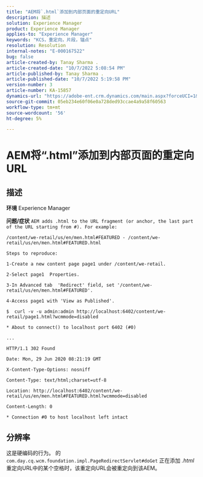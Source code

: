 ```yaml
---
title: "AEM将`.html`添加到内部页面的重定向URL"
description: 描述
solution: Experience Manager
product: Experience Manager
applies-to: "Experience Manager"
keywords: "KCS，重定向，片段，锚点"
resolution: Resolution
internal-notes: "E-000167522"
bug: false
article-created-by: Tanay Sharma .
article-created-date: "10/7/2022 5:08:54 PM"
article-published-by: Tanay Sharma .
article-published-date: "10/7/2022 5:19:58 PM"
version-number: 3
article-number: KA-15857
dynamics-url: "https://adobe-ent.crm.dynamics.com/main.aspx?forceUCI=1&pagetype=entityrecord&etn=knowledgearticle&id=fcc1d6b3-6246-ed11-bba2-0022480868ff"
source-git-commit: 05eb234e60f06e0a728ded93ccae4a9a58f60563
workflow-type: tm+mt
source-wordcount: '56'
ht-degree: 5%

---
```


# AEM将“.html”添加到内部页面的重定向URL

## 描述


<b>环境</b>
Experience Manager

<b>问题/症状</b>
`AEM adds .html to the URL fragment (or anchor, the last part of the URL starting from #). For example:`


```
/content/we-retail/us/en/men.html#FEATURED - /content/we-retail/us/en/men.html#FEATURED.html

Steps to reproduce:
```



```
1-Create a new content page page1 under /content/we-retail.
```



```
2-Select page1  Properties.
```



```
3-In Advanced tab  'Redirect' field, set '/content/we-retail/us/en/men.html#FEATURED'.
```



```
4-Access page1 with 'View as Published'.
```



```
$  curl -v -u admin:admin http://localhost:6402/content/we-retail/page1.html?wcmmode=disabled
```



```
* About to connect() to localhost port 6402 (#0)
```



```
...
```



```
HTTP/1.1 302 Found
```



```
Date: Mon, 29 Jun 2020 08:21:19 GMT
```



```
X-Content-Type-Options: nosniff
```



```
Content-Type: text/html;charset=utf-8
```



```
Location: http://localhost:6402/content/we-retail/us/en/men.html#FEATURED.html?wcmmode=disabled
```



```
Content-Length: 0
```



```
* Connection #0 to host localhost left intact
```



## 分辨率


这是硬编码的行为。 的 `com.day.cq.wcm.foundation.impl.PageRedirectServlet#doGet` 正在添加 *.html* 重定向URL中的某个空格时，该重定向URL会被重定向到该AEM。
